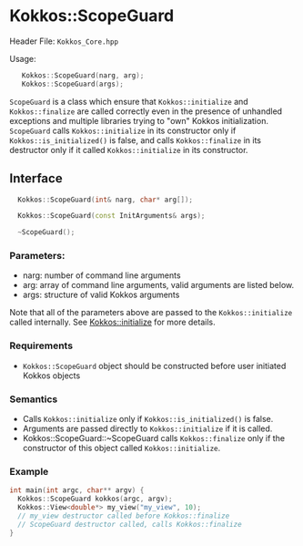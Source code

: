 # Kokkos::ScopeGuard

Header File: `Kokkos_Core.hpp`

Usage: 
```c++
   Kokkos::ScopeGuard(narg, arg);
   Kokkos::ScopeGuard(args);
```

`ScopeGuard` is a class which ensure that `Kokkos::initialize` and
`Kokkos::finalize` are called correctly even in the presence of unhandled
exceptions and multiple libraries trying to "own" Kokkos initialization.
`ScopeGuard` calls `Kokkos::initialize` in its constructor only if
`Kokkos::is_initialized()` is false, and calls `Kokkos::finalize` in its
destructor only if it called `Kokkos::initialize` in its constructor.

## Interface

```cpp
  Kokkos::ScopeGuard(int& narg, char* arg[]);
```

```cpp
  Kokkos::ScopeGuard(const InitArguments& args);
```

```cpp
  ~ScopeGuard();
```


### Parameters:

  * narg:  number of command line arguments
  * arg: array of command line arguments, valid arguments are listed below.
  * args: structure of valid Kokkos arguments

Note that all of the parameters above are passed to the `Kokkos::initialize` called internally.  See [Kokkos::initialize](Kokkos%3A%3Ainitialize) for more details.
 
### Requirements
  * `Kokkos::ScopeGuard` object should be constructed before user initiated Kokkos objects 

### Semantics
  * Calls `Kokkos::initialize` only if `Kokkos::is_initialized()` is false.
  * Arguments are passed directly to `Kokkos::initialize` if it is called.
  * Kokkos::ScopeGuard::~ScopeGuard calls `Kokkos::finalize` only if the constructor of this object called `Kokkos::initialize`.

### Example


```c++
int main(int argc, char** argv) {
  Kokkos::ScopeGuard kokkos(argc, argv);
  Kokkos::View<double*> my_view("my_view", 10);
  // my_view destructor called before Kokkos::finalize
  // ScopeGuard destructor called, calls Kokkos::finalize
}
```
